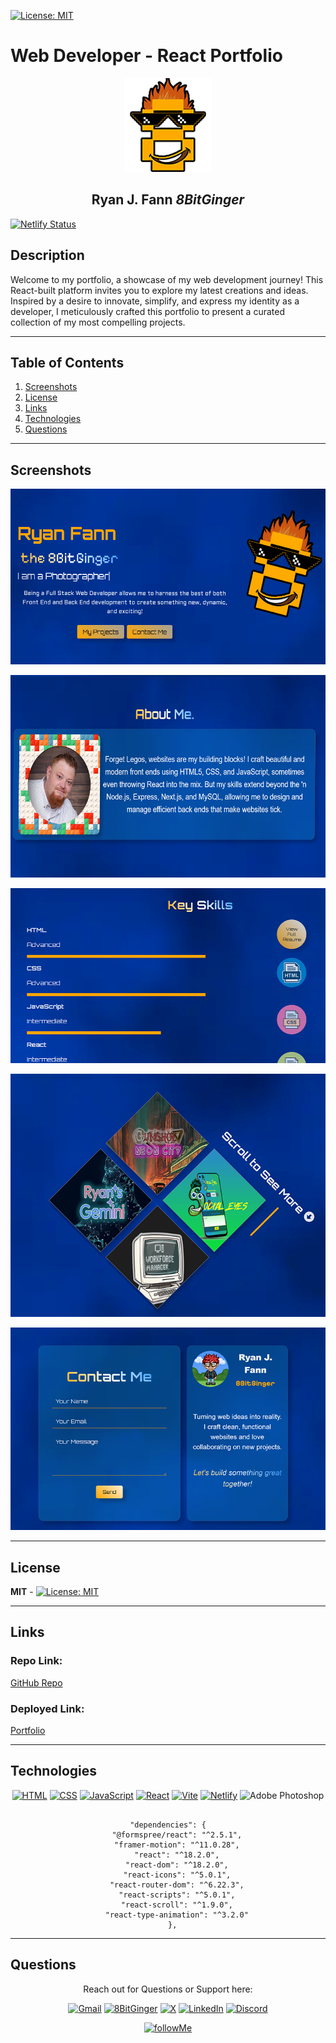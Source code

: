 <a id="badges"></a>
[![License: MIT](https://img.shields.io/badge/License-MIT-yellow.svg)](https://opensource.org/licenses/MIT)

# Web Developer - React Portfolio

<div align="center">

![8BitLogo](./client/src/assets/images/readMe/8bit-smallContact.png)

## Ryan J. Fann _8BitGinger_

</div>

[![Netlify Status](https://api.netlify.com/api/v1/badges/e4477961-68cf-4d00-a657-36ca9355be8b/deploy-status)](https://app.netlify.com/sites/ryanfann/deploys)

## Description

Welcome to my portfolio, a showcase of my web development journey! This React-built platform invites you to explore my latest creations and ideas. Inspired by a desire to innovate, simplify, and express my identity as a developer, I meticulously crafted this portfolio to present a curated collection of my most compelling projects.

---

## Table of Contents

1. [Screenshots](#screenshot)
2. [License](#license)
3. [Links](#links)
4. [Technologies](#tech)
5. [Questions](#support)

---

<a id="screenshot"></a>

## Screenshots

![screenshot](./client/src/assets/images/readMe/screenshot-fanntasticportfolio.png)

![screenshot](./client/src/assets/images/readMe/screenshot-fanntasticportfolio2.png)

![screenshot](./client/src/assets/images/readMe/screenshot-fanntasticportfolio3.png)

![screenshot](./client/src/assets/images/readMe/screenshot-fanntasticportfolio4.png)

![screenshot](./client/src/assets/images/readMe/screenshot-fanntasticportfolio5.png)

---

<a id="license"></a>

## License

**MIT** - [![License: MIT](https://img.shields.io/badge/License-MIT-yellow.svg)](https://opensource.org/licenses/MIT)

---

<a id="links"></a>

## Links

### Repo Link:

[GitHub Repo](https://github.com/8BitGinger/fanntasticPortfolio2)

### Deployed Link:

[Portfolio](https://ryanfann.netlify.app/)

<a id="support"></a>

---

<a id="tech"></a>

## Technologies

<div align="center">

[![HTML](https://img.shields.io/badge/HTML5-E34F26?style=for-the-badge&logo=html5&logoColor=white)]()
[![CSS](https://img.shields.io/badge/CSS-239120?&style=for-the-badge&logo=css3&logoColor=white)]()
[![JavaScript](https://img.shields.io/badge/JavaScript-F7DF1E?style=for-the-badge&logo=javascript&logoColor=black)]()
[![React](https://img.shields.io/badge/React-20232A?style=for-the-badge&logo=react&logoColor=61DAFB)]()
[![Vite](https://img.shields.io/badge/vite-%23646CFF.svg?style=for-the-badge&logo=vite&logoColor=white)]()
[![Netlify](https://img.shields.io/badge/Netlify-00C7B7?style=for-the-badge&logo=netlify&logoColor=white)]()
![Adobe Photoshop](https://img.shields.io/badge/adobe%20photoshop-%2331A8FF.svg?style=for-the-badge&logo=adobe%20photoshop&logoColor=white)

```

"dependencies": {
    "@formspree/react": "^2.5.1",
    "framer-motion": "^11.0.28",
    "react": "^18.2.0",
    "react-dom": "^18.2.0",
    "react-icons": "^5.0.1",
    "react-router-dom": "^6.22.3",
    "react-scripts": "^5.0.1",
    "react-scroll": "^1.9.0",
    "react-type-animation": "^3.2.0"
  },

```

</div>

---

## Questions

<div align="center">

Reach out for Questions or Support here:

[![Gmail](https://img.shields.io/badge/Gmail-EA4335.svg?style=for-the-badge&logo=Gmail&logoColor=white)](mailto:ryan.fann@gmail.com)
[![8BitGinger](https://img.shields.io/badge/GitHub-181717.svg?style=for-the-badge&logo=GitHub&logoColor=white)](https://github.com/8BitGinger)
[![X](https://img.shields.io/badge/X-%23000000.svg?style=for-the-badge&logo=X&logoColor=white)](https://twitter.com/the8bitginger)
[![LinkedIn](https://img.shields.io/badge/linkedin-%230077B5.svg?style=for-the-badge&logo=linkedin&logoColor=white)](https://www.linkedin.com/in/ryanfanntastic/)
[![Discord](https://img.shields.io/badge/Discord-%235865F2.svg?style=for-the-badge&logo=discord&logoColor=white)](https://www.discord.com/users/wellthatsweird18964)

[![followMe](https://img.shields.io/github/followers/8BitGinger.svg?style=social&label=Follow&maxAge=2592000)](https://github.com/8BitGinger)

</div>
